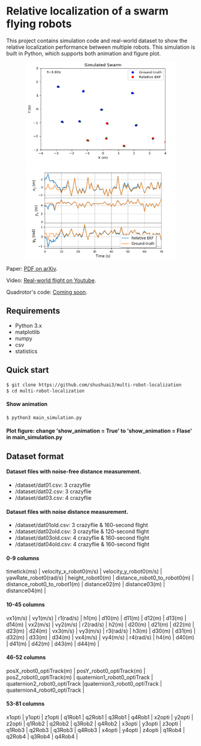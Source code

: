 # Relative localization of a swarm flying robots

This project contains simulation code and real-world dataset to show the relative localization performance between multiple robots. This simulation is built in Python, which supports both animation and figure plot.

<p align="center">
  <img width="400" height="260" src="./doc/animation.gif">
  <img width="400" height="260" src="./doc/plot.png">
</p>

Paper: [PDF on arXiv](https://arxiv.org/pdf/2003.05853.pdf).

Video: [Real-world flight on Youtube](https://www.youtube.com/playlist?list=PL_KSX9GOn2P9sgaX3DHnPsnBCJ76fLNJ5).

Quadrotor's code: [Coming soon]().

## Requirements

 - Python 3.x
 - matplotlib
 - numpy
 - csv
 - statistics

## Quick start
    $ git clone https://github.com/shushuai3/multi-robot-localization
    $ cd multi-robot-localization
#### Show animation
    $ python3 main_simulation.py
#### Plot figure: change 'show_animation = True' to 'show_animation = Flase' in main_simulation.py

## Dataset format

#### Dataset files with noise-free distance measurement.
 - /dataset/dat01.csv: 3 crazyflie
 - /dataset/dat02.csv: 3 crazyflie
 - /dataset/dat03.csv: 4 crazyflie

#### Dataset files with noise distance measurement.
 - /dataset/dat01old.csv: 3 crazyflie & 160-second flight
 - /dataset/dat02old.csv: 3 crazyflie & 120-second flight
 - /dataset/dat03old.csv: 4 crazyflie & 160-second flight
 - /dataset/dat04old.csv: 4 crazyflie & 160-second flight

#### 0-9 columns
timetick(ms) | velocity_x_robot0(m/s) | velocity_y_robot0(m/s) | yawRate_robot0(rad/s) | height_robot0(m) | distance_robot0_to_robot0(m) | distance_robot0_to_robot1(m) | distance02(m) | distance03(m) | distance04(m) |
#### 10-45 columns
vx1(m/s) | vy1(m/s) | r1(rad/s) | h1(m) | d10(m) | d11(m) | d12(m) | d13(m) | d14(m) |
vx2(m/s) | vy2(m/s) | r2(rad/s) | h2(m) | d20(m) | d21(m) | d22(m) | d23(m) | d24(m) |
vx3(m/s) | vy3(m/s) | r3(rad/s) | h3(m) | d30(m) | d31(m) | d32(m) | d33(m) | d34(m) |
vx4(m/s) | vy4(m/s) | r4(rad/s) | h4(m) | d40(m) | d41(m) | d42(m) | d43(m) | d44(m) |
#### 46-52 columns
posX_robot0_optiTrack(m) | posY_robot0_optiTrack(m) | posZ_robot0_optiTrack(m) | quaternion1_robot0_optiTrack | quaternion2_robot0_optiTrack |quaternion3_robot0_optiTrack | quaternion4_robot0_optiTrack |
#### 53-81 columns
x1opti | y1opti | z1opti | q1Rob1 | q2Rob1 | q3Rob1 | q4Rob1 |
x2opti | y2opti | z2opti | q1Rob2 | q2Rob2 | q3Rob2 | q4Rob2 |
x3opti | y3opti | z3opti | q1Rob3 | q2Rob3 | q3Rob3 | q4Rob3 |
x4opti | y4opti | z4opti | q1Rob4 | q2Rob4 | q3Rob4 | q4Rob4 |